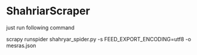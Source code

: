 # ShahriarScraper

just run following command 

scrapy runspider shahryar_spider.py -s FEED_EXPORT_ENCODING=utf8 -o mesras.json
